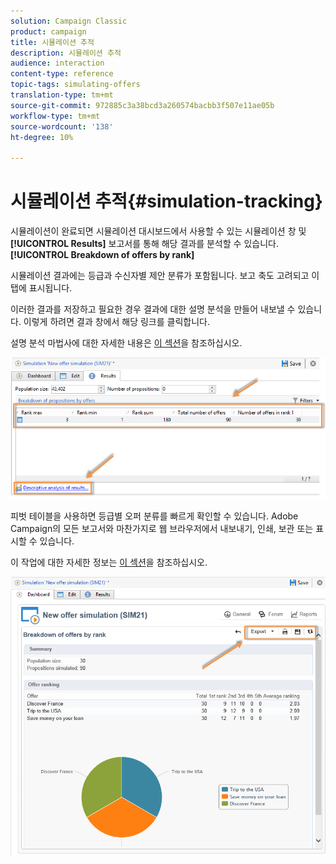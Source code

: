 ```yaml
---
solution: Campaign Classic
product: campaign
title: 시뮬레이션 추적
description: 시뮬레이션 추적
audience: interaction
content-type: reference
topic-tags: simulating-offers
translation-type: tm+mt
source-git-commit: 972885c3a38bcd3a260574bacbb3f507e11ae05b
workflow-type: tm+mt
source-wordcount: '138'
ht-degree: 10%

---
```



# 시뮬레이션 추적{#simulation-tracking}

시뮬레이션이 완료되면 시뮬레이션 대시보드에서 사용할 수 있는 시뮬레이션 창 및 **[!UICONTROL Results]** 보고서를 통해 해당 결과를 분석할 수 있습니다.**[!UICONTROL Breakdown of offers by rank]**

시뮬레이션 결과에는 등급과 수신자별 제안 분류가 포함됩니다. 보고 축도 고려되고 이 탭에 표시됩니다.

이러한 결과를 저장하고 필요한 경우 결과에 대한 설명 분석을 만들어 내보낼 수 있습니다. 이렇게 하려면 결과 창에서 해당 링크를 클릭합니다.

설명 분석 마법사에 대한 자세한 내용은 [이 섹션](../../reporting/using/about-descriptive-analysis.md)을 참조하십시오.

![](assets/offer_simulation_012.png)

피벗 테이블을 사용하면 등급별 오퍼 분류를 빠르게 확인할 수 있습니다. Adobe Campaign의 모든 보고서와 마찬가지로 웹 브라우저에서 내보내기, 인쇄, 보관 또는 표시할 수 있습니다.

이 작업에 대한 자세한 정보는 [이 섹션](../../reporting/using/actions-on-reports.md)을 참조하십시오.

![](assets/offer_simulation_013.png)

